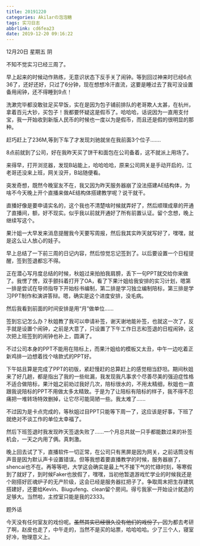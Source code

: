 ```yaml
---
title: 20191220
categories: Akilarの泡泡糖
tags: 实习日志
abbrlink: cd6fea23
date: 2019-12-20 09:16:22
---
```

12月20日 星期五 阴

不知不觉实习已经三周了。

早上起来的时候动作熟练，无意识状态下反手关了闹钟。等到回过神来时已经6点36了，还好还好，只过了6分钟，现在想想冷汗直流，这要是睡过去了我可没设置备用闹钟，还不得睡到9点！

洗漱完毕都没敢驻足买早饭，实在是因为包子铺前排队的老哥欺人太甚，在杭州，拿着百元大钞，买包子！我都要怀疑这是假币了。哈哈哈，话说因为一直用支付宝，我一开始收到新版人民币的时候也一度以为是假币，而且还是假的很明显的那种。

赶巧赶上了236M,等到下车了才发现刘驰就坐在我前面3个位子.......

8点前就到了公司，好在我昨天买了饼干和面包在公司备着，这不就派上用场了。

来得早，打开浏览器，发现B站能上，哈哈哈哈，原来公司网关是手动开启的，江老哥还没来上班，网关没开，B站随便看。

突发奇想，既然今晚室友不在，我又因为昨天服务器崩了没法搭建AE结构体，为啥不今天晚上开个直播来做AE结构体搭建教学呢？说干就干。

直播好像是要申请实名的，这个我也不清楚啥时候就弄好了，然后顺理成章的开通了直播间，额，好不现实。似乎我以前就开通好了所有前置认证。留个念想，晚上继续写这个。

果汁姐一大早发来消息提醒我今天要写周报，然后我其实昨天就写好了，嘿嘿，就是这么让人放心的娃子。

早上总结了一下前三周的日记内容，然后惊觉忘记签到了。以后要设置一个日程提醒，签到签退都忘不得。

正在潜心写月度总结的时候，秋姐过来拍拍我肩膀，丢下一句PPT就交给你来做了。我愣了愣，双手颤抖着打开了OA，看了下果汁姐给我安排的实习计划，嗯第一排是尝试在导师指导下开始标书编制，第二排是学习独立编制陪标，第三排是学习PPT制作和演讲答辩。嗯，确实是这个进度安排，没毛病。

然后我看到前面的时间安排是用“月”做单位......

签到忘记怎么办？秋姐教了我可以申请补签，谢天谢地能补签，也就这一次了，反手就是设置个闹钟，之前是大意了，只设置了下午工作日志和签退的日程闹钟，这次把上班签到的闹钟也补上，圆满了。

不过公司本身的PPT不能用在陪标上，而果汁姐给的模板又太丑，中午一边吃着正新鸡排一边想着找个啥款式的PPT好。

下午姑且算是完成了PPT的初版，紧赶慢赶的总算赶上的感觉相当舒坦。期间秋姐来了好几趟，都是指出了我的一些纰漏，我发现我凡事求个尽善尽美的强迫症性格不适合做陪标，果汁姐之前劝过我好几次，陪标很水的，不用太精细，秋姐也一直跟我说陪标的PPT不用做太多太精致。于是为了让陪标有陪标的样子，我不得不忍痛把一堆转场特效删掉，让它尽可能简陋一些。我太难了......

不过因为是卡点完成的，等秋姐过目PPT只能等下周一了，这应该是好事，下班了就绝对不谈工作的单位太幸福了。

然后下班签退时我发现昨天签退失败了......一个月总共就一只手都能数过来的补签机会，一天之内用了俩。真刺激。

晚上回去试了下，直播软件一切正常，在公司只有黑屏是因为网关，之前话筒没有声音是因为默认声卡设置错误。但等我想着要直播教学的时候，服务器崩了，shencai也不在。再等等吧，大学这会确实是最上气不接下气的忙碌时刻，等寒假到了就好了，到时候Faker也放假了，嘿嘿，当初他暂退游戏忙学业的时候我还是个刚搭好匠魂炉子的无产阶级，这会已经是服务器扛把子了。争取周末把生存建筑搭建好，还要给Kevin、Biugufeng、clean留个房间。得亏我家一开始设计就造的足够大。当然啦，主控室只能是我的2333。

题外话

今天没有任何室友的戏份呢。~~虽然其实已经很久没有他们的戏份了，~~因为都去考研了啊，赵皮也走了，中午走的，当然不是买的站票，哈哈哈哈。少了三个人，寝室好冷，物理意义上。
